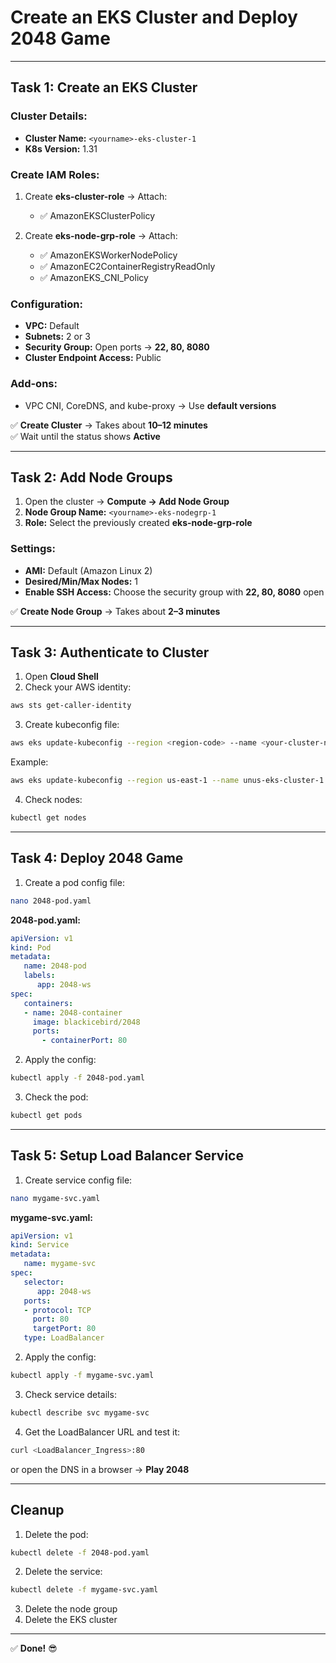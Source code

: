 
# **Create an EKS Cluster and Deploy 2048 Game**  

---

## **Task 1: Create an EKS Cluster**  
### **Cluster Details:**  
- **Cluster Name:** `<yourname>-eks-cluster-1`  
- **K8s Version:** 1.31

### **Create IAM Roles:**  
1. Create **eks-cluster-role** → Attach:  
   - ✅ AmazonEKSClusterPolicy  

2. Create **eks-node-grp-role** → Attach:  
   - ✅ AmazonEKSWorkerNodePolicy  
   - ✅ AmazonEC2ContainerRegistryReadOnly  
   - ✅ AmazonEKS_CNI_Policy  

### **Configuration:**  
- **VPC:** Default  
- **Subnets:** 2 or 3  
- **Security Group:** Open ports → **22, 80, 8080**  
- **Cluster Endpoint Access:** Public  

### **Add-ons:**  
- VPC CNI, CoreDNS, and kube-proxy → Use **default versions**  

✅ **Create Cluster** → Takes about **10–12 minutes**  
✅ Wait until the status shows **Active**  

---

## **Task 2: Add Node Groups**  
1. Open the cluster → **Compute → Add Node Group**  
2. **Node Group Name:** `<yourname>-eks-nodegrp-1`  
3. **Role:** Select the previously created **eks-node-grp-role**  

### **Settings:**  
- **AMI:** Default (Amazon Linux 2)  
- **Desired/Min/Max Nodes:** 1  
- **Enable SSH Access:** Choose the security group with **22, 80, 8080** open  

✅ **Create Node Group** → Takes about **2–3 minutes**  

---

## **Task 3: Authenticate to Cluster**  
1. Open **Cloud Shell**  
2. Check your AWS identity:  
```bash
aws sts get-caller-identity
```  
3. Create kubeconfig file:  
```bash
aws eks update-kubeconfig --region <region-code> --name <your-cluster-name>
```
Example:  
```bash
aws eks update-kubeconfig --region us-east-1 --name unus-eks-cluster-1
```
4. Check nodes:  
```bash
kubectl get nodes
```  

---

## **Task 4: Deploy 2048 Game**  
1. Create a pod config file:  
```bash
nano 2048-pod.yaml
```

**2048-pod.yaml:**  
```yaml
apiVersion: v1
kind: Pod
metadata:
   name: 2048-pod
   labels:
      app: 2048-ws
spec:
   containers:
   - name: 2048-container
     image: blackicebird/2048
     ports:
       - containerPort: 80
```

2. Apply the config:  
```bash
kubectl apply -f 2048-pod.yaml
```
3. Check the pod:  
```bash
kubectl get pods
```

---

## **Task 5: Setup Load Balancer Service**  
1. Create service config file:  
```bash
nano mygame-svc.yaml
```

**mygame-svc.yaml:**  
```yaml
apiVersion: v1
kind: Service
metadata:
   name: mygame-svc
spec:
   selector:
      app: 2048-ws
   ports:
   - protocol: TCP
     port: 80
     targetPort: 80
   type: LoadBalancer
```

2. Apply the config:  
```bash
kubectl apply -f mygame-svc.yaml
```
3. Check service details:  
```bash
kubectl describe svc mygame-svc
```
4. Get the LoadBalancer URL and test it:  
```bash
curl <LoadBalancer_Ingress>:80
```
or open the DNS in a browser → **Play 2048**  

---

## **Cleanup**  
1. Delete the pod:  
```bash
kubectl delete -f 2048-pod.yaml
```
2. Delete the service:  
```bash
kubectl delete -f mygame-svc.yaml
```
3. Delete the node group  
4. Delete the EKS cluster  

---

✅ **Done!** 😎

